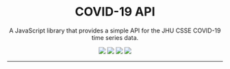 <div align="center">
  <h1>COVID-19 API</h1>
  <p>A JavaScript library that provides a simple API for the JHU CSSE COVID-19 time series data.</p>

  <p>
    <img src="https://github.com/evrimfeyyaz/covid-19-api/workflows/CI/badge.svg?branch=master">
    <a href="https://snyk.io/test/github/evrimfeyyaz/covid-19-api"><img src="https://snyk.io/test/github/evrimfeyyaz/covid-19-api/badge.svg" /></a>
    <a href="https://codeclimate.com/github/evrimfeyyaz/covid-19-api/maintainability"><img src="https://api.codeclimate.com/v1/badges/3885a32d01e7c71066eb/maintainability" /></a>
    <a href="https://codeclimate.com/github/evrimfeyyaz/covid-19-api/test_coverage"><img src="https://api.codeclimate.com/v1/badges/3885a32d01e7c71066eb/test_coverage" /></a>
  </p>
</div>

<hr />
